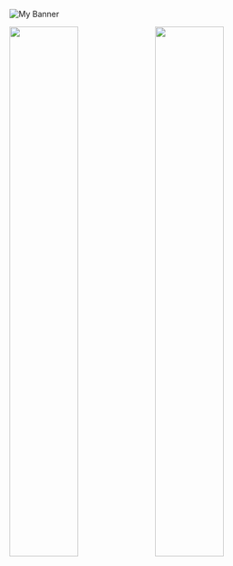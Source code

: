 ![My Banner](https://github.com/wmohseni7/wmohseni7/blob/main/assets/images/45044791_9105998.png)

<div align="">
  <img align="left" src="https://github-readme-stats.vercel.app/api?username=wmohseni7&show_icons=true&theme=radical" width="49%"/>
  <img align="right" src="https://github-readme-streak-stats.herokuapp.com/?user=wmohseni7&theme=dark" width="49%"/>
</div>

<!-- ![Your GitHub stats](https://github-readme-stats.vercel.app/api?username=wmohseni7&show_icons=true&theme=radical&width=400)
![GitHub Streak](https://github-readme-streak-stats.herokuapp.com/?user=wmohseni7&theme=dark&width=380) -->
<!--![Top Langs](https://github-readme-stats.vercel.app/api/top-langs/?username=wmohseni7&layout=compact)
![Profile Views](https://komarev.com/ghpvc/?username=wmohseni7) -->
